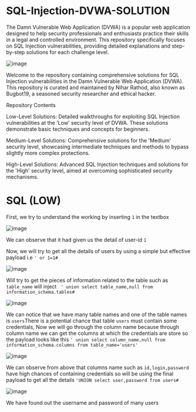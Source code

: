 # SQL-Injection-DVWA-SOLUTION
The Damn Vulnerable Web Application (DVWA) is a popular web application designed to help security professionals and enthusiasts practice their skills in a legal and controlled environment. This repository specifically focuses on SQL Injection vulnerabilities, providing detailed explanations and step-by-step solutions for each challenge level.

![image](https://github.com/kashrathod19/SQL-Injection-DVWA-SOLUTION/assets/54115061/280c20dd-f03c-4805-b139-2104a93e470a)

Welcome to the repository containing comprehensive solutions for SQL Injection vulnerabilities in the Damn Vulnerable Web Application (DVWA). This repository is curated and maintained by Nihar Rathod, also known as Bugbot19, a seasoned security researcher and ethical hacker.

Repository Contents

Low-Level Solutions: Detailed walkthroughs for exploiting SQL Injection vulnerabilities at the 'Low' security level of DVWA. These solutions demonstrate basic techniques and concepts for beginners.

Medium-Level Solutions: Comprehensive solutions for the 'Medium' security level, showcasing intermediate techniques and methods to bypass slightly more complex protections.

High-Level Solutions: Advanced SQL Injection techniques and solutions for the 'High' security level, aimed at overcoming sophisticated security mechanisms.

# SQL (LOW)

First, we try to understand the working by inserting ```1``` in the textbox

![image](https://github.com/kashrathod19/SQL-Injection-DVWA-SOLUTION/assets/54115061/f5cf6cdf-6b73-4fc3-8143-cf2cd53fd895)

We can observe that it had given us the detail of user-id ```1```

Now, we will try to get all the details of users by using a simple but effective payload i.e ```' or 1=1#```

![image](https://github.com/kashrathod19/SQL-Injection-DVWA-SOLUTION/assets/54115061/21939e1a-d841-4e1f-a21d-7d4eaf1180a3)

Will try to get the pieces of information related to the table such as ```table_name``` will inject ``` ' union select table_name,null from information_schema.tables#```

![image](https://github.com/kashrathod19/SQL-Injection-DVWA-SOLUTION/assets/54115061/8873e7af-956d-444e-b57d-639da8e436cc)

We can notice that we have many table names and one of the table names is ```users```There is a potential chance that table ```users``` must contain some credentials, Now we will go through the column name because through column name we can get the columns at which the credentials are store so the payload looks like this ```' union select column_name,null from information_schema.columns from table_name='users'```

![image](https://github.com/kashrathod19/SQL-Injection-DVWA-SOLUTION/assets/54115061/6135d1b9-4163-4c2f-9a32-9fa6acebd729)

We can observe from above that columns name such as ```id,login,password``` have high chances of containing credentials so will be using the final payload to get all the details ```'UNION select user,password from users#```

![image](https://github.com/kashrathod19/SQL-Injection-DVWA-SOLUTION/assets/54115061/b80fbf82-7fae-4b8c-b1a3-ac0ed991b28c)

We have found out the username and password of many users 


